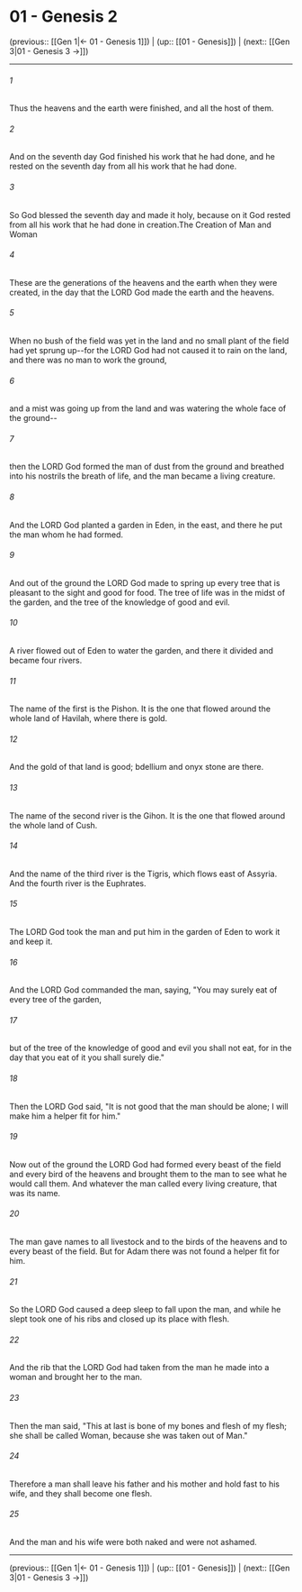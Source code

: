 # 01 - Genesis 2

(previous:: [[Gen 1|← 01 - Genesis 1]]) | (up:: [[01 - Genesis]]) | (next:: [[Gen 3|01 - Genesis 3 →]])

***


###### 1 
Thus the heavens and the earth were finished, and all the host of them. 

###### 2 
And on the seventh day God finished his work that he had done, and he rested on the seventh day from all his work that he had done. 

###### 3 
So God blessed the seventh day and made it holy, because on it God rested from all his work that he had done in creation.The Creation of Man and Woman 

###### 4 
These are the generations of the heavens and the earth when they were created, in the day that the LORD God made the earth and the heavens. 

###### 5 
When no bush of the field was yet in the land and no small plant of the field had yet sprung up--for the LORD God had not caused it to rain on the land, and there was no man to work the ground, 

###### 6 
and a mist was going up from the land and was watering the whole face of the ground-- 

###### 7 
then the LORD God formed the man of dust from the ground and breathed into his nostrils the breath of life, and the man became a living creature. 

###### 8 
And the LORD God planted a garden in Eden, in the east, and there he put the man whom he had formed. 

###### 9 
And out of the ground the LORD God made to spring up every tree that is pleasant to the sight and good for food. The tree of life was in the midst of the garden, and the tree of the knowledge of good and evil. 

###### 10 
A river flowed out of Eden to water the garden, and there it divided and became four rivers. 

###### 11 
The name of the first is the Pishon. It is the one that flowed around the whole land of Havilah, where there is gold. 

###### 12 
And the gold of that land is good; bdellium and onyx stone are there. 

###### 13 
The name of the second river is the Gihon. It is the one that flowed around the whole land of Cush. 

###### 14 
And the name of the third river is the Tigris, which flows east of Assyria. And the fourth river is the Euphrates. 

###### 15 
The LORD God took the man and put him in the garden of Eden to work it and keep it. 

###### 16 
And the LORD God commanded the man, saying, "You may surely eat of every tree of the garden, 

###### 17 
but of the tree of the knowledge of good and evil you shall not eat, for in the day that you eat of it you shall surely die." 

###### 18 
Then the LORD God said, "It is not good that the man should be alone; I will make him a helper fit for him." 

###### 19 
Now out of the ground the LORD God had formed every beast of the field and every bird of the heavens and brought them to the man to see what he would call them. And whatever the man called every living creature, that was its name. 

###### 20 
The man gave names to all livestock and to the birds of the heavens and to every beast of the field. But for Adam there was not found a helper fit for him. 

###### 21 
So the LORD God caused a deep sleep to fall upon the man, and while he slept took one of his ribs and closed up its place with flesh. 

###### 22 
And the rib that the LORD God had taken from the man he made into a woman and brought her to the man. 

###### 23 
Then the man said, "This at last is bone of my bones and flesh of my flesh; she shall be called Woman, because she was taken out of Man." 

###### 24 
Therefore a man shall leave his father and his mother and hold fast to his wife, and they shall become one flesh. 

###### 25 
And the man and his wife were both naked and were not ashamed.

***

(previous:: [[Gen 1|← 01 - Genesis 1]]) | (up:: [[01 - Genesis]]) | (next:: [[Gen 3|01 - Genesis 3 →]])
